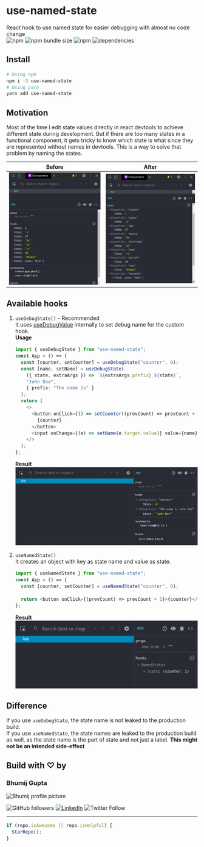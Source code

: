 # use-named-state

React hook to use named state for easier debugging with almost no code change  
![npm](https://img.shields.io/npm/dm/use-named-state) ![npm bundle size](https://img.shields.io/bundlephobia/min/use-named-state) ![npm](https://img.shields.io/npm/v/use-named-state) ![dependencies](https://img.shields.io/badge/dependencies-0-brightgreen)

## Install

```bash
# Using npm
npm i -S use-named-state
# Using yarn
yarn add use-named-state
```

## Motivation

Most of the time I edit state values directly in react devtools to achieve different state during development. But if there are too many states in a functional component, it gets tricky to know which state is what since they are represented without names in devtools. This is a way to solve that problem by naming the states.

| Before                         | After                        |
| ------------------------------ | ---------------------------- |
| ![Before](./assets/before.png) | ![After](./assets/after.png) |

## Available hooks

1. `useDebugState()` - Recommended  
    It uses [useDebugValue](https://reactjs.org/docs/hooks-reference.html#usedebugvalue) internally to set debug name for the custom hook.  
    **Usage**

   ```typescript
   import { useDebugState } from "use-named-state";
   const App = () => {
     const [counter, setCounter] = useDebugState("counter", 0);
     const [name, setName] = useDebugState(
       ({ state, extraArgs }) => `${extraArgs.prefix} ${state}`,
       "John Doe",
       { prefix: "The name is" }
     );
     return (
       <>
         <button onClick={() => setCounter((prevCount) => prevCount + 1)}>
           {counter}
         </button>
         <input onChange={(e) => setName(e.target.value)} value={name} />
       </>
     );
   };
   ```

   **Result**  
    ![Output of useDebugState](./assets/debugState.png)

2. `useNamedState()`  
   It creates an object with key as state name and value as state.

   ```typescript
   import { useNamedState } from "use-named-state";
   const App = () => {
     const [counter, setCounter] = useNamedState("counter", 0);

     return <button onClick={(prevCount) => prevCount + 1}>{counter}</button>;
   };
   ```

   **Result**  
   ![Output of useNamedState](./assets/namedState.png)

## Difference

If you use `useDebugState`, the state name is not leaked to the production build.  
If you use `useNamedState`, the state names are leaked to the production build as well, as the state name is the part of state and not just a label. **This might not be an intended side-effect**

## Build with ♡ by

### Bhumij Gupta

<img src="https://avatars.githubusercontent.com/bhumijgupta?size=200" alt="Bhumij profile picture">

![GitHub followers](https://img.shields.io/github/followers/bhumijgupta?label=Follow&style=social) [![LinkedIn](https://img.shields.io/static/v1.svg?label=connect&message=@bhumijgupta&color=success&logo=linkedin&style=flat&logoColor=white)](https://www.linkedin.com/in/bhumijgupta/) ![Twitter Follow](https://img.shields.io/twitter/follow/bhumijgupta?style=social)

---

```javascript
if (repo.isAwesome || repo.isHelpful) {
  StarRepo();
}
```

